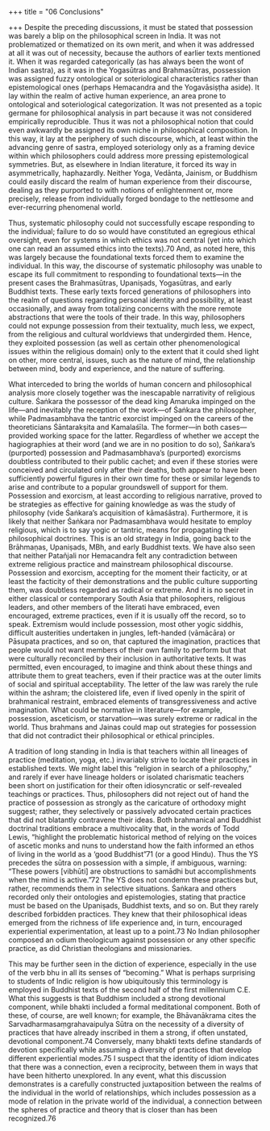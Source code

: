 +++
title = "06 Conclusions"

+++
Despite the preceding discussions, it must be stated that possession was barely a blip on the philosophical screen in India. It was not problematized or thematized on its own merit, and when it was addressed at all it was out of necessity, because the authors of earlier texts mentioned it. When it was regarded categorically (as has always been the wont of Indian sastra), as it was in the Yogasūtras and Brahmasūtras, possession was assigned fuzzy ontological or soteriological characteristics rather than epistemological ones (perhaps Hemacandra and the Yogavāsiṣṭha aside). It lay within the realm of active human experience, an area prone to ontological and soteriological categorization. It was not presented as a topic germane for philosophical analysis in part because it was not considered empirically reproducible. Thus it was not a philosophical notion that could even awkwardly be assigned its own niche in philosophical composition. In this way, it lay at the periphery of such discourse, which, at least within the advancing genre of sastra, employed soteriology only as a framing device within which philosophers could address more pressing epistemological symmetries. But, as elsewhere in Indian literature, it forced its way in asymmetrically, haphazardly. Neither Yoga, Vedānta, Jainism, or Buddhism could easily discard the realm of human experience from their discourse, dealing as they purported to with notions of enlightenment or, more precisely, release from individually forged bondage to the nettlesome and ever-recurring phenomenal world.

Thus, systematic philosophy could not successfully escape responding to the individual; failure to do so would have constituted an egregious ethical oversight, even for systems in which ethics was not central (yet into which one can read an assumed ethics into the texts).70 And, as noted here, this was largely because the foundational texts forced them to examine the individual. In this way, the discourse of systematic philosophy was unable to escape its full commitment to responding to foundational texts—in the present cases the Brahmasūtras, Upaniṣads, Yogasūtras, and early Buddhist texts. These early texts forced generations of philosophers into the realm of questions regarding personal identity and possibility, at least occasionally, and away from totalizing concerns with the more remote abstractions that were the tools of their trade. In this way, philosophers could not expunge possession from their textuality, much less, we expect, from the religious and cultural worldviews that undergirded them. Hence, they exploited possession (as well as certain other phenomenological issues within the religious domain) only to the extent that it could shed light on other, more central, issues, such as the nature of mind, the relationship between mind, body and experience, and the nature of suffering.

What interceded to bring the worlds of human concern and philosophical analysis more closely together was the inescapable narrativity of religious culture. Śaṅkara the possessor of the dead king Amaruka impinged on the life—and inevitably the reception of the work—of Śaṅkara the philosopher, while Padmasambhava the tantric exorcist impinged on the careers of the theoreticians Śāntarakṣita and Kamalaśīla. The former—in both cases—provided working space for the latter. Regardless of whether we accept the hagiographies at their word (and we are in no position to do so), Śaṅkara’s (purported) possession and Padmasambhava’s (purported) exorcisms doubtless contributed to their public cachet; and even if these stories were conceived and circulated only after their deaths, both appear to have been sufficiently powerful figures in their own time for these or similar legends to arise and contribute to a popular groundswell of support for them. Possession and exorcism, at least according to religious narrative, proved to be strategies as effective for gaining knowledge as was the study of philosophy (vide Śaṅkara’s acquisition of kāmaśāstra). Furthermore, it is likely that neither Śaṅkara nor Padmasambhava would hesitate to employ religious, which is to say yogic or tantric, means for propagating their philosophical doctrines. This is an old strategy in India, going back to the Brāhmaṇas, Upaniṣads, MBh, and early Buddhist texts. We have also seen that neither Patañjali nor Hemacandra felt any contradiction between extreme religious practice and mainstream philosophical discourse. Possession and exorcism, accepting for the moment their facticity, or at least the facticity of their demonstrations and the public culture supporting them, was doubtless regarded as radical or extreme. And it is no secret in either classical or contemporary South Asia that philosophers, religious leaders, and other members of the literati have embraced, even encouraged, extreme practices, even if it is usually off the record, so to speak. Extremism would include possession, most other yogic siddhis, difficult austerities undertaken in jungles, left-handed (vāmācāra) or Pāsupata practices, and so on, that captured the imagination, practices that people would not want members of their own family to perform but that were culturally reconciled by their inclusion in authoritative texts. It was permitted, even encouraged, to imagine and think about these things and attribute them to great teachers, even if their practice was at the outer limits of social and spiritual acceptability. The letter of the law was rarely the rule within the ashram; the cloistered life, even if lived openly in the spirit of brahmanical restraint, embraced elements of transgressiveness and active imagination. What could be normative in literature—for example, possession, asceticism, or starvation—was surely extreme or radical in the world. Thus brahmans and Jainas could map out strategies for possession that did not contradict their philosophical or ethical principles.

A tradition of long standing in India is that teachers within all lineages of practice (meditation, yoga, etc.) invariably strive to locate their practices in established texts. We might label this “religion in search of a philosophy,” and rarely if ever have lineage holders or isolated charismatic teachers been short on justification for their often idiosyncratic or self-revealed teachings or practices. Thus, philosophers did not reject out of hand the practice of possession as strongly as the caricature of orthodoxy might suggest; rather, they selectively or passively advocated certain practices that did not blatantly contravene their ideas. Both brahmanical and Buddhist doctrinal traditions embrace a multivocality that, in the words of Todd Lewis, “highlight the problematic historical method of relying on the voices of ascetic monks and nuns to understand how the faith informed an ethos of living in the world as a ‘good Buddhist”71 (or a good Hindu). Thus the YS precedes the sūtra on possession with a simple, if ambiguous, warning: “These powers [vibhūti] are obstructions to samādhi but accomplishments when the mind is active.”72 The YS does not condemn these practices but, rather, recommends them in selective situations. Śaṅkara and others recorded only their ontologies and epistemologies, stating that practice must be based on the Upaniṣads, Buddhist texts, and so on. But they rarely described forbidden practices. They knew that their philosophical ideas emerged from the richness of life experience and, in turn, encouraged experiential experimentation, at least up to a point.73 No Indian philosopher composed an odium theologicum against possession or any other specific practice, as did Christian theologians and missionaries.

This may be further seen in the diction of experience, especially in the use of the verb bhu in all its senses of “becoming.” What is perhaps surprising to students of Indic religion is how ubiquitously this terminology is employed in Buddhist texts of the second half of the first millennium C.E. What this suggests is that Buddhism included a strong devotional component, while bhakti included a formal meditational component. Both of these, of course, are well known; for example, the Bhāvanākrama cites the Sarvadharmasaṃgrahavaipulya Sūtra on the necessity of a diversity of practices that have already inscribed in them a strong, if often unstated, devotional component.74 Conversely, many bhakti texts define standards of devotion specifically while assuming a diversity of practices that develop different experiential modes.75 I suspect that the identity of idiom indicates that there was a connection, even a reciprocity, between them in ways that have been hitherto unexplored. In any event, what this discussion demonstrates is a carefully constructed juxtaposition between the realms of the individual in the world of relationships, which includes possession as a mode of relation in the private world of the individual, a connection between the spheres of practice and theory that is closer than has been recognized.76
